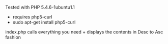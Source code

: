 Tested with PHP 5.4.6-1ubuntu1.1
 - requires php5-curl
 - sudo apt-get install php5-curl

index.php calls everything you need + displays the contents in Desc to Asc fashion
